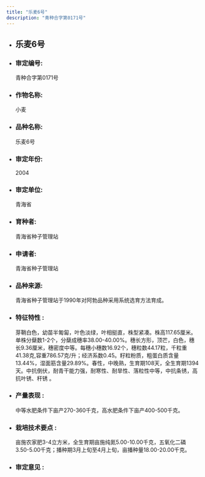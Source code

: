 ```yaml
---
title: "乐麦6号"
description: "青种合字第0171号"
---
```

* ## 乐麦6号
* ###  审定编号:  
   青种合字第0171号

*  ### 作物名称:  
   小麦

*   ###  品种名称: 
    乐麦6号

*   ### 审定年份: 
    2004

*   ### 审定单位:  
    青海省

*   ### 育种者:  
    青海省种子管理站

*   ### 申请者:  
    青海省种子管理站

*   ### 品种来源:  
    青海省种子管理站于1990年对阿勃品种采用系统选育方法育成。

*   ### 特征特性 : 
    芽鞘白色，幼苗半匍匐，叶色淡绿，叶相挺直，株型紧凑。株高117.65厘米。单株分蘖数1-2个，分蘖成穗率38.00-40.00%。穗长方形，顶芒，白色，穗长9.36厘米，穗密度中等。每穗小穗数16.92个，穗粒数44.17粒，千粒重41.38克,容重786.57克/升；经济系数0.45。籽粒粉质，粗蛋白质含量13.44%，湿面筋含量29.89%。春性，中晚熟，生育期108天，全生育期1394天。中抗倒伏，耐青干能力强，耐寒性、耐旱性、落粒性中等，中抗条锈，高抗叶锈、秆锈 。

*   ### 产量表现 : 
    中等水肥条件下亩产270-360千克，高水肥条件下亩产400-500千克。

*   ### 栽培技术要点 : 
    亩施农家肥3-4立方米，全生育期亩施纯氮5.00-10.00千克，五氧化二磷3.50-5.00千克；播种期3月上旬至4月上旬，亩播种量18.00-20.00千克。

*   ### 审定意见 : 
    
